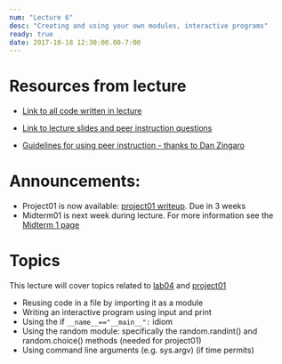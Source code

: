 ```yaml
---
num: "Lecture 6"
desc: "Creating and using your own modules, interactive programs"
ready: true
date: 2017-10-18 12:30:00.00-7:00
---
```


# Resources from lecture

* [Link to all code written in lecture](https://github.com/ucsb-cs8-f17/cs8-f17-lecture-code)

* [Link to lecture slides and peer instruction questions](https://drive.google.com/drive/folders/0BxIvQwpl4ocoRy1Pa041SThLUFU?usp=sharing)

* [Guidelines for using peer instruction - thanks to Dan Zingaro](https://drive.google.com/file/d/0BxIvQwpl4ocoX2ZpUjJDZW52Wlk/view?usp=sharing)

# Announcements:
* Project01 is now available: [project01 writeup](/lab/project01/). Due in 3 weeks
* Midterm01 is next week during lecture. For more information see the [Midterm 1 page](/exam/e01/)

# Topics

This lecture will cover topics related to [lab04](/lab/lab04/) and [project01](/lab/project01/)
* Reusing code in a file by importing it as a module
* Writing an interactive program using input and print
* Using the if `__name__=="__main__":` idiom
* Using the random module: specifically the random.randint() and random.choice() methods (needed for project01)
* Using command line arguments (e.g. sys.argv) (if time permits)













